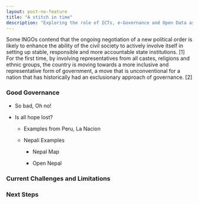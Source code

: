 ```yaml
---
layout: post-no-feature
title: "A stitch in time"
description: "Exploring the role of ICTs, e-Governance and Open Data as a tool for accountability and transparency in the context of Nepal." 
---
```


Some INGOs contend that the ongoing negotiation of a new political order is likely to enhance the ability of the civil society to actively involve itself in setting up stable, responsible and more accountable state institutions. [1] For the first time, by involving representatives from all castes, religions and ethnic groups, the country is moving towards a more inclusive and representative form of government, a move that is unconventional for a nation that has historically had an exclusionary approach of governance. [2]


### Good Governance

* So bad, Oh no!

* Is all hope lost?

	* Examples from Peru, La Nacion

	* Nepali Examples

		* Nepal Map

		* Open Nepal

### Current Challenges and Limitations

### Next Steps

